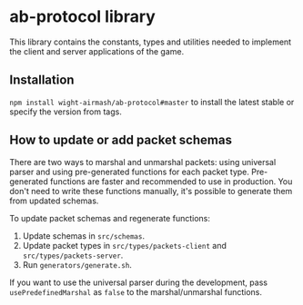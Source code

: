 # ab-protocol library

This library contains the constants, types and utilities needed to implement the client and server applications of the game.

## Installation

`npm install wight-airmash/ab-protocol#master` to install the latest stable or specify the version from tags.

## How to update or add packet schemas

There are two ways to marshal and unmarshal packets: using universal parser and using pre-generated functions for each packet type. Pre-generated functions are faster and recommended to use in production. You don't need to write these functions manually, it's possible to generate them from updated schemas.

To update packet schemas and regenerate functions:

1. Update schemas in `src/schemas`.
2. Update packet types in `src/types/packets-client` and `src/types/packets-server`.
3. Run `generators/generate.sh`.

If you want to use the universal parser during the development, pass `usePredefinedMarshal` as `false` to the marshal/unmarshal functions.
